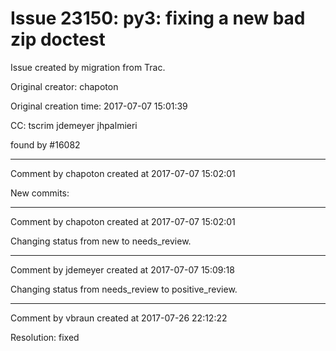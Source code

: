 # Issue 23150: py3: fixing a new bad zip doctest

Issue created by migration from Trac.

Original creator: chapoton

Original creation time: 2017-07-07 15:01:39

CC:  tscrim jdemeyer jhpalmieri

found by #16082


---

Comment by chapoton created at 2017-07-07 15:02:01

New commits:


---

Comment by chapoton created at 2017-07-07 15:02:01

Changing status from new to needs_review.


---

Comment by jdemeyer created at 2017-07-07 15:09:18

Changing status from needs_review to positive_review.


---

Comment by vbraun created at 2017-07-26 22:12:22

Resolution: fixed
